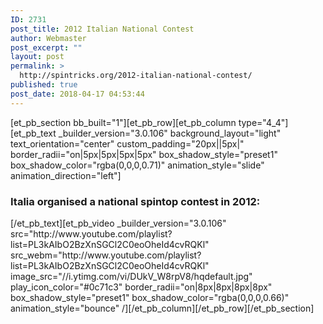 ```yaml
---
ID: 2731
post_title: 2012 Italian National Contest
author: Webmaster
post_excerpt: ""
layout: post
permalink: >
  http://spintricks.org/2012-italian-national-contest/
published: true
post_date: 2018-04-17 04:53:44
---
```

[et_pb_section bb_built="1"][et_pb_row][et_pb_column type="4_4"][et_pb_text _builder_version="3.0.106" background_layout="light" text_orientation="center" custom_padding="20px||5px|" border_radii="on|5px|5px|5px|5px" box_shadow_style="preset1" box_shadow_color="rgba(0,0,0,0.71)" animation_style="slide" animation_direction="left"]
<h3>Italia organised a national spintop contest in 2012:</h3>
[/et_pb_text][et_pb_video _builder_version="3.0.106" src="http://www.youtube.com/playlist?list=PL3kAIbO2BzXnSGCl2C0eoOheId4cvRQKl" src_webm="http://www.youtube.com/playlist?list=PL3kAIbO2BzXnSGCl2C0eoOheId4cvRQKl" image_src="//i.ytimg.com/vi/DUkV_W8rpV8/hqdefault.jpg" play_icon_color="#0c71c3" border_radii="on|8px|8px|8px|8px" box_shadow_style="preset1" box_shadow_color="rgba(0,0,0,0.66)" animation_style="bounce" /][/et_pb_column][/et_pb_row][/et_pb_section]